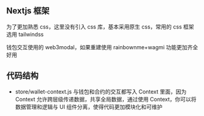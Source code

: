 ## Nextjs 框架

为了更加熟悉 css，这里没有引入 css 库，基本采用原生 css，常用的 css 框架选用 tailwindss

钱包交互使用的 web3modal，如果重建使用 rainbownme+wagmi 功能更加齐全好用

## 代码结构

- store/wallet-context.js
  与钱包和合约的交互都写入 Context 里面，因为 Context 允许跨层级传递数据，共享全局数据，通过使用 Context，你可以将数据管理和逻辑与 UI 组件分离，使得代码更加模块化和可维护
